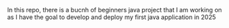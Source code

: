 In this repo, there is a bucnh of beginners java project that I am working on as I have the goal to develop and deploy my first java application in 2025
